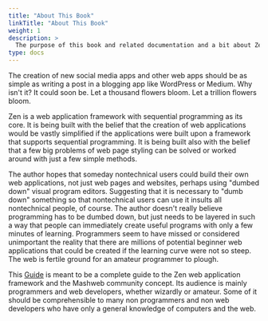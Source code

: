 ```yaml
---
title: "About This Book"
linkTitle: "About This Book"
weight: 1
description: >
  The purpose of this book and related documentation and a bit about Zen and Mashweb.
type: docs
---
```


The creation of new social media apps and other web apps should be as simple as writing a post in a blogging app like WordPress or Medium. Why isn't it? It could soon be. Let a thousand flowers bloom. Let a trillion flowers bloom.

Zen is a web application framework with sequential programming as its core. It is being built with the belief that the creation of web applications would be vastly simplified if the applications were built upon a framework that supports sequential programming. It is being built also with the belief that a few big problems of web page styling can be solved or worked around with just a few simple methods.

The author hopes that someday nontechnical users could build their own web applications, not just web pages and websites, perhaps using "dumbed down" visual program editors. Suggesting that it is necessary to "dumb down" something so that nontechnical users can use it insults all nontechnical people, of course. The author doesn't really believe programming has to be dumbed down, but just needs to be layered in such a way that people can immediately create useful programs with only a few minutes of learning. Programmers seem to have missed or considered unimportant the reality that there are millions of potential beginner web applications that could be created if the learning curve were not so steep. The web is fertile ground for an amateur programmer to plough.

This [Guide](/guide) is meant to be a complete guide to the Zen web application framework and the Mashweb community concept. Its audience is mainly programmers and web developers, whether wizardly or amateur. Some of it should be comprehensible to many non programmers and non web developers who have only a general knowledge of computers and the web.
